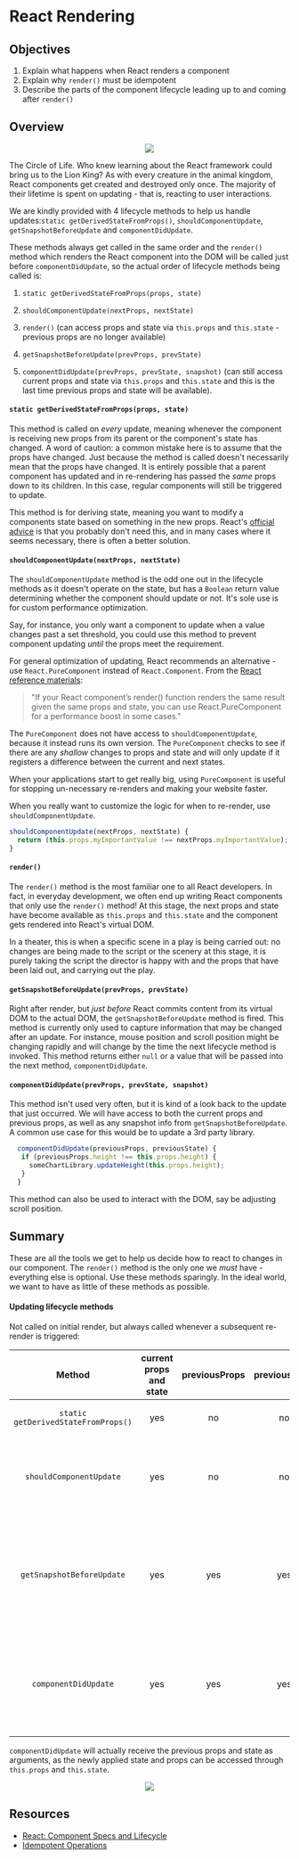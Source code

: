 # React Rendering

## Objectives

1. Explain what happens when React renders a component
2. Explain why `render()` must be idempotent
3. Describe the parts of the component lifecycle leading up to and coming after
   `render()`

## Overview

<p align="center">
  <img src="http://www.awesomelyluvvie.com/wp-content/uploads/2014/04/lion-king-circle-of-life.gif" />
</p>

The Circle of Life. Who knew learning about the React framework could bring us
to the Lion King? As with every creature in the animal kingdom, React components
get created and destroyed only once. The majority of their lifetime is spent on
updating - that is, reacting to user interactions.

We are kindly provided with 4 lifecycle methods to help us handle
updates:`static getDerivedStateFromProps()`, `shouldComponentUpdate`,
`getSnapshotBeforeUpdate` and `componentDidUpdate`.

These methods always get called in the same order and the `render()` method
which renders the React component into the DOM will be called just before
`componentDidUpdate`, so the actual order of lifecycle methods being called is:

1. `static getDerivedStateFromProps(props, state)`

2. `shouldComponentUpdate(nextProps, nextState)`

4. `render()` (can access props and state via `this.props` and `this.state` -
previous props are no longer available)

5. `getSnapshotBeforeUpdate(prevProps, prevState)`

6. `componentDidUpdate(prevProps, prevState, snapshot)` (can still access
current props and state via `this.props` and `this.state` and this is the last
time previous props and state will be available).

#### `static getDerivedStateFromProps(props, state)`

This method is called on _every_ update, meaning whenever the component is
receiving new props from its parent or the component's state has changed. A
word of caution: a common mistake here is to assume that the props have changed.
Just because the method is called doesn't necessarily mean that the props have
changed. It is entirely possible that a parent component has updated and in
re-rendering has passed the _same_ props down to its children. In this case,
regular components will still be triggered to update.

This method is for deriving state, meaning you want to modify a components state
based on something in the new props. React's [official advice][derived] is that
you probably don't need this, and in many cases where it seems necessary, there
is often a better solution.

#### `shouldComponentUpdate(nextProps, nextState)`

The `shouldComponentUpdate` method is the odd one out in the lifecycle methods
as it doesn't operate on the state, but has a `Boolean` return value determining
whether the component should update or not. It's sole use is for custom
performance optimization.

Say, for instance, you only want a component to update when a value changes
past a set threshold, you could use this method to prevent component updating
_until_ the props meet the requirement.

For general optimization of updating, React recommends an alternative - use
`React.PureComponent` instead of `React.Component`. From the [React reference
materials][pure]:

> "If your React component’s render() function renders the same result given the
same props and state, you can use React.PureComponent for a performance boost in
some cases."

The `PureComponent` does not have access to `shouldComponentUpdate`, because it
instead runs its own version. The `PureComponent` checks to see if there are any
_shallow_ changes to props and state and will only update if it registers a
difference between the current and next states.

When your applications start to get really big, using `PureComponent` is useful
for stopping un-necessary re-renders and making your website faster.

When you really want to customize the logic for when to re-render, use
`shouldComponentUpdate`.

```javascript
shouldComponentUpdate(nextProps, nextState) {
  return (this.props.myImportantValue !== nextProps.myImportantValue);
}
```

#### `render()`

The `render()` method is the most familiar one to all React developers. In fact,
in everyday development, we often end up writing React components that only use
the `render()` method! At this stage, the next props and state have become
available as `this.props` and `this.state` and the component gets rendered
into React's virtual DOM.

In a theater, this is when a specific scene in a play is being carried out: no
changes are being made to the script or the scenery at this stage, it is purely
taking the script the director is happy with and the props that have been laid
out, and carrying out the play.

#### `getSnapshotBeforeUpdate(prevProps, prevState)`

Right after render, but _just before_ React commits content from its virtual DOM
to the actual DOM, the `getSnapshotBeforeUpdate` method is fired.
This method is currently only used to capture information that may be changed
after an update. For instance, mouse position and scroll position might be
changing rapidly and will change by the time the next lifecycle method is
invoked. This method returns either `null` or a value that will be passed into
the next method, `componentDidUpdate`.

#### `componentDidUpdate(prevProps, prevState, snapshot)`

This method isn't used very often, but it is kind of a look back to the update
that just occurred. We will have access to both the current props and previous
props, as well as any snapshot info from `getSnapshotBeforeUpdate`. A common use
case for this would be to update a 3rd party library.

```javascript
  componentDidUpdate(previousProps, previousState) {
   if (previousProps.height !== this.props.height) {
     someChartLibrary.updateHeight(this.props.height);
   }
  }
```

This method can also be used to interact with the DOM, say be adjusting scroll
position.

## Summary

These are all the tools we get to help us decide how to react to changes in our
component. The `render()` method is the only one we *must* have - everything
else is optional. Use these methods sparingly. In the ideal world, we want to
have as little of these methods as possible.

#### Updating lifecycle methods

Not called on initial render, but always called whenever a subsequent re-render is triggered:

| Method            | current props and state | previousProps | previousState | nextProps |  nextState | Can call `this.setState` | Called when?               | Used for                                                                                    |
|:-------------------------:|:---------:|:---------:|:----------------------:|:-------------------------------------------------------:|:--------------------------------------------------------------------------------:|:---------:|:---------:|:----------------------:|
| `static getDerivedStateFromProps()` |    yes    |     no    |     no    |     no    |     no    |     yes     |     before every render  |   Not used often |
|   `shouldComponentUpdate`   |    yes    |    no    |    no    |    yes    |    yes   |    yes    | before every re-render (not initially) | can be used to stop unnecessary re-renders for performance optimization |
|     `getSnapshotBeforeUpdate`    |    yes   |    yes   |    yes   |    no   |    no   |    yes   | just before React updates and commits new content to the DOM | used rarely; can capture data that may be changing rapidly |
|     `componentDidUpdate`    |    yes   |    yes    |    yes    |    no   |    no    |    yes    | just after a re-render has finished | any DOM updates following a render (mostly interacting with 3rd party libraries) |

`componentDidUpdate` will actually receive the previous props and state as arguments, as the newly applied state and props can be accessed through `this.props` and `this.state`.

<p align="center">
  <img src="https://media.giphy.com/media/wDOFUCaxyv2XC/giphy.gif" />
</p>

## Resources

- [React: Component Specs and Lifecycle](https://github.com/learn-co-curriculum/react-rendering)
- [Idempotent Operations](https://stackoverflow.com/questions/1077412/what-is-an-idempotent-operation)

[derived]: https://reactjs.org/blog/2018/06/07/you-probably-dont-need-derived-state.html
[pure]: https://reactjs.org/docs/react-api.html#reactpurecomponent
